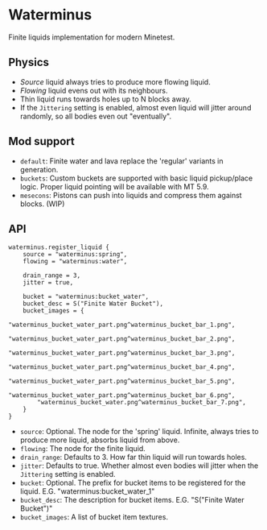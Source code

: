# Waterminus

Finite liquids implementation for modern Minetest.

## Physics

* *Source* liquid always tries to produce more flowing liquid.
* *Flowing* liquid evens out with its neighbours.
* Thin liquid runs towards holes up to N blocks away.
* If the `Jittering` setting is enabled, almost even liquid will jitter around randomly, so all bodies even out "eventually".

## Mod support

* `default`: Finite water and lava replace the 'regular' variants in generation.
* `buckets`: Custom buckets are supported with basic liquid pickup/place logic. Proper liquid pointing will be available with MT 5.9.
* `mesecons`: Pistons can push into liquids and compress them against blocks. (WIP)

## API

```
waterminus.register_liquid {
    source = "waterminus:spring",
    flowing = "waterminus:water",
    
    drain_range = 3,
    jitter = true,
    
    bucket = "waterminus:bucket_water",
    bucket_desc = S("Finite Water Bucket"),
    bucket_images = {
        "waterminus_bucket_water_part.png^waterminus_bucket_bar_1.png",
        "waterminus_bucket_water_part.png^waterminus_bucket_bar_2.png",
        "waterminus_bucket_water_part.png^waterminus_bucket_bar_3.png",
        "waterminus_bucket_water_part.png^waterminus_bucket_bar_4.png",
        "waterminus_bucket_water_part.png^waterminus_bucket_bar_5.png",
        "waterminus_bucket_water_part.png^waterminus_bucket_bar_6.png",
        "waterminus_bucket_water.png^waterminus_bucket_bar_7.png",
    }
}
```

* `source`: Optional. The node for the 'spring' liquid. Infinite, always tries to produce more liquid, absorbs liquid from above.
* `flowing`: The node for the finite liquid.
* `drain_range`: Defaults to 3. How far thin liquid will run towards holes.
* `jitter`: Defaults to true. Whether almost even bodies will jitter when the `Jittering` setting is enabled.
* `bucket`: Optional. The prefix for bucket items to be registered for the liquid. E.G. "waterminus:bucket_water_1"
* `bucket_desc`: The description for bucket items. E.G. "S("Finite Water Bucket")"
* `bucket_images`: A list of bucket item textures.